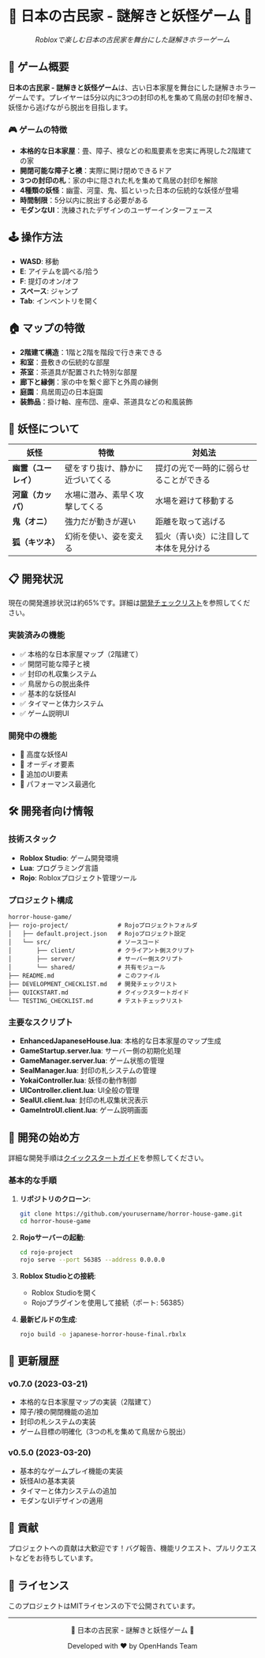 # 🏮 日本の古民家 - 謎解きと妖怪ゲーム 🏮

<div align="center">
  <p><em>Robloxで楽しむ日本の古民家を舞台にした謎解きホラーゲーム</em></p>
</div>

## 📝 ゲーム概要

**日本の古民家 - 謎解きと妖怪ゲーム**は、古い日本家屋を舞台にした謎解きホラーゲームです。プレイヤーは5分以内に3つの封印の札を集めて鳥居の封印を解き、妖怪から逃げながら脱出を目指します。

### 🎮 ゲームの特徴

- **本格的な日本家屋**：畳、障子、襖などの和風要素を忠実に再現した2階建ての家
- **開閉可能な障子と襖**：実際に開け閉めできるドア
- **3つの封印の札**：家の中に隠された札を集めて鳥居の封印を解除
- **4種類の妖怪**：幽霊、河童、鬼、狐といった日本の伝統的な妖怪が登場
- **時間制限**：5分以内に脱出する必要がある
- **モダンなUI**：洗練されたデザインのユーザーインターフェース

## 🕹️ 操作方法

- **WASD**: 移動
- **E**: アイテムを調べる/拾う
- **F**: 提灯のオン/オフ
- **スペース**: ジャンプ
- **Tab**: インベントリを開く

## 🏠 マップの特徴

- **2階建て構造**：1階と2階を階段で行き来できる
- **和室**：畳敷きの伝統的な部屋
- **茶室**：茶道具が配置された特別な部屋
- **廊下と縁側**：家の中を繋ぐ廊下と外周の縁側
- **庭園**：鳥居周辺の日本庭園
- **装飾品**：掛け軸、座布団、座卓、茶道具などの和風装飾

## 👹 妖怪について

| 妖怪 | 特徴 | 対処法 |
|------|------|--------|
| **幽霊（ユーレイ）** | 壁をすり抜け、静かに近づいてくる | 提灯の光で一時的に弱らせることができる |
| **河童（カッパ）** | 水場に潜み、素早く攻撃してくる | 水場を避けて移動する |
| **鬼（オニ）** | 強力だが動きが遅い | 距離を取って逃げる |
| **狐（キツネ）** | 幻術を使い、姿を変える | 狐火（青い炎）に注目して本体を見分ける |

## 📋 開発状況

現在の開発進捗状況は約65%です。詳細は[開発チェックリスト](DEVELOPMENT_CHECKLIST.md)を参照してください。

### 実装済みの機能
- ✅ 本格的な日本家屋マップ（2階建て）
- ✅ 開閉可能な障子と襖
- ✅ 封印の札収集システム
- ✅ 鳥居からの脱出条件
- ✅ 基本的な妖怪AI
- ✅ タイマーと体力システム
- ✅ ゲーム説明UI

### 開発中の機能
- 🔄 高度な妖怪AI
- 🔄 オーディオ要素
- 🔄 追加のUI要素
- 🔄 パフォーマンス最適化

## 🛠️ 開発者向け情報

### 技術スタック

- **Roblox Studio**: ゲーム開発環境
- **Lua**: プログラミング言語
- **Rojo**: Robloxプロジェクト管理ツール

### プロジェクト構成

```
horror-house-game/
├── rojo-project/              # Rojoプロジェクトフォルダ
│   ├── default.project.json   # Rojoプロジェクト設定
│   └── src/                   # ソースコード
│       ├── client/            # クライアント側スクリプト
│       ├── server/            # サーバー側スクリプト
│       └── shared/            # 共有モジュール
├── README.md                  # このファイル
├── DEVELOPMENT_CHECKLIST.md   # 開発チェックリスト
├── QUICKSTART.md              # クイックスタートガイド
└── TESTING_CHECKLIST.md       # テストチェックリスト
```

### 主要なスクリプト

- **EnhancedJapaneseHouse.lua**: 本格的な日本家屋のマップ生成
- **GameStartup.server.lua**: サーバー側の初期化処理
- **GameManager.server.lua**: ゲーム状態の管理
- **SealManager.lua**: 封印の札システムの管理
- **YokaiController.lua**: 妖怪の動作制御
- **UIController.client.lua**: UI全般の管理
- **SealUI.client.lua**: 封印の札収集状況表示
- **GameIntroUI.client.lua**: ゲーム説明画面

## 🚀 開発の始め方

詳細な開発手順は[クイックスタートガイド](QUICKSTART.md)を参照してください。

### 基本的な手順

1. **リポジトリのクローン**:
   ```bash
   git clone https://github.com/yourusername/horror-house-game.git
   cd horror-house-game
   ```

2. **Rojoサーバーの起動**:
   ```bash
   cd rojo-project
   rojo serve --port 56385 --address 0.0.0.0
   ```

3. **Roblox Studioとの接続**:
   - Roblox Studioを開く
   - Rojoプラグインを使用して接続（ポート: 56385）

4. **最新ビルドの生成**:
   ```bash
   rojo build -o japanese-horror-house-final.rbxlx
   ```

## 📝 更新履歴

### v0.7.0 (2023-03-21)
- 本格的な日本家屋マップの実装（2階建て）
- 障子/襖の開閉機能の追加
- 封印の札システムの実装
- ゲーム目標の明確化（3つの札を集めて鳥居から脱出）

### v0.5.0 (2023-03-20)
- 基本的なゲームプレイ機能の実装
- 妖怪AIの基本実装
- タイマーと体力システムの追加
- モダンなUIデザインの適用

## 🤝 貢献

プロジェクトへの貢献は大歓迎です！バグ報告、機能リクエスト、プルリクエストなどをお待ちしています。

## 📜 ライセンス

このプロジェクトはMITライセンスの下で公開されています。

---

<div align="center">
  <p>🏮 日本の古民家 - 謎解きと妖怪ゲーム 🏮</p>
  <p>Developed with ❤️ by OpenHands Team</p>
</div>